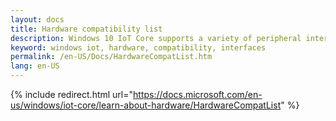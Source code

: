 ```yaml
---
layout: docs
title: Hardware compatibility list
description: Windows 10 IoT Core supports a variety of peripheral interfaces and protocols, including support for common buses like I2C, UART, USB, and more.
keyword: windows iot, hardware, compatibility, interfaces
permalink: /en-US/Docs/HardwareCompatList.htm
lang: en-US
---
```

{% include redirect.html url="https://docs.microsoft.com/en-us/windows/iot-core/learn-about-hardware/HardwareCompatList" %}
